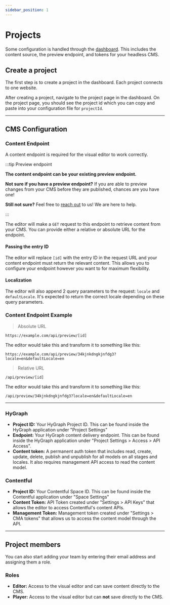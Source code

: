 ```yaml
---
sidebar_position: 1
---
```

# Projects
Some configuration is handled through the [dashboard](https://www.gatewayweb.io/dashboard). This includes the content source, the preview endpoint, and tokens for your headless CMS.

## Create a project
The first step is to create a project in the dashboard. Each project connects to one website. 

After creating a project, navigate to the project page in the dashboard. On the project page, you should see the project id which you can copy and paste into your configuration file for `projectId`.

---

## CMS Configuration

### Content Endpoint

A content endpoint is required for the visual editor to work correctly.

:::tip Preview endpoint

**The content endpoint can be your existing preview endpoint.**

**Not sure if you have a preview endpoint?** If you are able to preview changes from your CMS before they are published, chances are you have one!

**Still not sure?** Feel free to [reach out](https://www.gatewayweb.net/contact) to us! We are here to help.

:::

The editor will make a `GET` request to this endpoint to retrieve content from your CMS. You can provide either a relative or absolute URL for the endpoint.

#### Passing the entry ID

The editor will replace `[id]` with the entry ID in the request URL and your content endpoint must return the relevant content. This allows you to configure your endpoint however you want to for maximum flexibility.

#### Localization

The editor will also append 2 query parameters to the request: `locale` and `defaultLocale`. It's expected to return the correct locale depending on these query parameters.

### Content Endpoint Example

> Absolute URL

`https://example.com/api/preview/[id]`

The editor would take this and transform it to something like this:

`https://example.com/api/preview/34kjnkdngkjnfdg3?locale=en&defaultLocale=en`

> Relative URL

`/api/preview/[id]`

The editor would take this and transform it to something like this:

`/api/preview/34kjnkdngkjnfdg3?locale=en&defaultLocale=en`

---

### HyGraph
- **Project ID:** Your HyGraph Project ID. This can be found inside the HyGraph application under "Project Settings"
- **Endpoint:** Your HyGraph content delivery endpoint. This can be found inside the HyGraph application under "Project Settings > Access > API Access".
- **Content token:** A permanent auth token that includes read, create, update, delete, publish and unpublish for all models on all stages and locales. It also requires management API access to read the content model.

### Contentful

- **Project ID:** Your Contentful Space ID. This can be found inside the Contentful application under "Space Settings"
- **Content Token:** API Token created under "Settings > API Keys" that allows the editor to access Contentful's content APIs.
- **Management Token:** Management token created under "Settings > CMA tokens" that allows us to access the content model through the API.

---

## Project members
You can also start adding your team by entering their email address and assigning them a role.

### Roles
- **Editor:** Access to the visual editor and can save content directly to the CMS.
- **Player:** Access to the visual editor but can **not** save directly to the CMS.